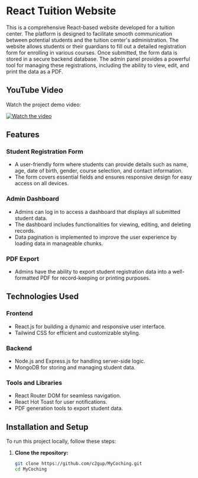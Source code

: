 # **React Tuition Website**

This is a comprehensive React-based website developed for a tuition center. The platform is designed to facilitate smooth communication between potential students and the tuition center's administration. The website allows students or their guardians to fill out a detailed registration form for enrolling in various courses. Once submitted, the form data is stored in a secure backend database. The admin panel provides a powerful tool for managing these registrations, including the ability to view, edit, and print the data as a PDF.



## **YouTube Video**

Watch the project demo video:

[![Watch the video](https://private-user-images.githubusercontent.com/116897217/359586626-1a5cc5fd-9918-40f1-b4f8-13fe7b21cd79.png?jwt=eyJhbGciOiJIUzI1NiIsInR5cCI6IkpXVCJ9.eyJpc3MiOiJnaXRodWIuY29tIiwiYXVkIjoicmF3LmdpdGh1YnVzZXJjb250ZW50LmNvbSIsImtleSI6ImtleTUiLCJleHAiOjE3MjQxNzY1ODQsIm5iZiI6MTcyNDE3NjI4NCwicGF0aCI6Ii8xMTY4OTcyMTcvMzU5NTg2NjI2LTFhNWNjNWZkLTk5MTgtNDBmMS1iNGY4LTEzZmU3YjIxY2Q3OS5wbmc_WC1BbXotQWxnb3JpdGhtPUFXUzQtSE1BQy1TSEEyNTYmWC1BbXotQ3JlZGVudGlhbD1BS0lBVkNPRFlMU0E1M1BRSzRaQSUyRjIwMjQwODIwJTJGdXMtZWFzdC0xJTJGczMlMkZhd3M0X3JlcXVlc3QmWC1BbXotRGF0ZT0yMDI0MDgyMFQxNzUxMjRaJlgtQW16LUV4cGlyZXM9MzAwJlgtQW16LVNpZ25hdHVyZT04N2ZhYmNiMTE3NDcxYjI4Y2QxMjFiNWU1ZDM0YzM4ZWZhYzljYjNjNTg0NGY1OTVmOTE0OWY1Y2RiNTdhMzQxJlgtQW16LVNpZ25lZEhlYWRlcnM9aG9zdCZhY3Rvcl9pZD0wJmtleV9pZD0wJnJlcG9faWQ9MCJ9.1QCZhrblH1d0YgJf_ep4wq3AsEGp-06IBTbTTUK0huY)](https://www.youtube.com/watch?v=8oMq8LUHYSE)


## **Features**

### **Student Registration Form**
- A user-friendly form where students can provide details such as name, age, date of birth, gender, course selection, and contact information.
- The form covers essential fields and ensures responsive design for easy access on all devices.

### **Admin Dashboard**
- Admins can log in to access a dashboard that displays all submitted student data.
- The dashboard includes functionalities for viewing, editing, and deleting records.
- Data pagination is implemented to improve the user experience by loading data in manageable chunks.

### **PDF Export**
- Admins have the ability to export student registration data into a well-formatted PDF for record-keeping or printing purposes.

## **Technologies Used**

### **Frontend**
- React.js for building a dynamic and responsive user interface.
- Tailwind CSS for efficient and customizable styling.

### **Backend**
- Node.js and Express.js for handling server-side logic.
- MongoDB for storing and managing student data.

### **Tools and Libraries**
- React Router DOM for seamless navigation.
- React Hot Toast for user notifications.
- PDF generation tools to export student data.

## **Installation and Setup**

To run this project locally, follow these steps:

1. **Clone the repository:**
   ```bash
   git clone https://github.com/c2gup/MyCoching.git
   cd MyCoching
